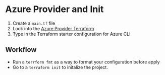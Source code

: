 # Azure Provider and Init

1. Create a ```main.tf``` file
2. Look into the [Azure Provider Terraform](https://registry.terraform.io/providers/hashicorp/azurerm/latest/docs) 
3. Type in the Terraform starter configuration for Azure CLI

## Workflow

- Run a  ```terrform fmt``` as a way to format your configuration before apply
- Go to a ```terraform init``` to initalize the project.


